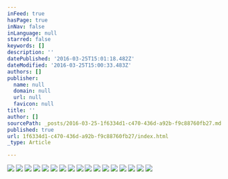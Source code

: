 ```yaml
---
inFeed: true
hasPage: true
inNav: false
inLanguage: null
starred: false
keywords: []
description: ''
datePublished: '2016-03-25T15:01:18.482Z'
dateModified: '2016-03-25T15:00:33.483Z'
authors: []
publisher:
  name: null
  domain: null
  url: null
  favicon: null
title: ''
author: []
sourcePath: _posts/2016-03-25-1f6334d1-c470-436d-a92b-f9c88760fb27.md
published: true
url: 1f6334d1-c470-436d-a92b-f9c88760fb27/index.html
_type: Article

---
```

![](https://the-grid-user-content.s3-us-west-2.amazonaws.com/e2092e10-88df-4e35-8347-dbfafadfecf5.jpg)
![](https://the-grid-user-content.s3-us-west-2.amazonaws.com/304b7bef-1bd3-4aa8-a8ab-d2dd471b0f01.jpg)
![](https://the-grid-user-content.s3-us-west-2.amazonaws.com/16b6a96e-9dbb-42d9-a85d-fb2d027a6e03.jpg)
![](https://the-grid-user-content.s3-us-west-2.amazonaws.com/7c8d2fca-bde4-4a79-8f4d-81bf8eba97c3.jpg)
![](https://the-grid-user-content.s3-us-west-2.amazonaws.com/7ffc6483-3041-4f2c-91fe-ecee9be99ad9.jpg)
![](https://the-grid-user-content.s3-us-west-2.amazonaws.com/c732619b-3854-45ae-b7ce-c67270864c96.jpg)
![](https://the-grid-user-content.s3-us-west-2.amazonaws.com/23128b05-f8ab-43f0-b34e-e42e7d9eb1ba.jpg)
![](https://the-grid-user-content.s3-us-west-2.amazonaws.com/8f540885-fbb5-4b80-b43b-02f56f69d64c.jpg)
![](https://the-grid-user-content.s3-us-west-2.amazonaws.com/4d54e7e9-7524-4a2c-8cf2-757bf24aa8d3.jpg)
![](https://the-grid-user-content.s3-us-west-2.amazonaws.com/50d7f79e-5f09-49ca-a27d-25552ade02ea.jpg)
![](https://the-grid-user-content.s3-us-west-2.amazonaws.com/c326d0a3-eb66-4337-bccb-3b06dd6be0dc.jpg)
![](https://the-grid-user-content.s3-us-west-2.amazonaws.com/e9c66428-e3b2-4bd8-a391-e934a1cfe7cd.jpg)
![](https://the-grid-user-content.s3-us-west-2.amazonaws.com/8879b3a8-9193-49a0-ba58-23bfbb5942e9.jpg)
![](https://the-grid-user-content.s3-us-west-2.amazonaws.com/54778cbc-22ce-4f71-8a16-6e20e67538dd.jpg)
![](https://the-grid-user-content.s3-us-west-2.amazonaws.com/0abeebb5-e909-4452-896a-289407a85d2a.jpg)
![](https://the-grid-user-content.s3-us-west-2.amazonaws.com/79f330bf-5001-420a-85c4-32e82d78d110.jpg)
![](https://the-grid-user-content.s3-us-west-2.amazonaws.com/d1ad925f-5b40-4c48-a962-d80b7ce19d3b.jpg)